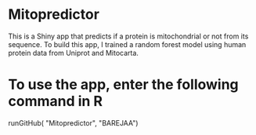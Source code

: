 # Mitopredictor
This is a Shiny app that predicts if a protein is mitochondrial or not from its sequence. To build this app, I trained a random forest model using human protein data from Uniprot and Mitocarta.

# To use the app, enter the following command in R
runGitHub( "Mitopredictor", "BAREJAA")
